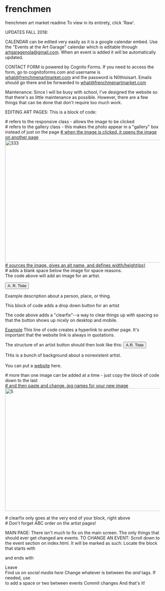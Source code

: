 # frenchmen
frenchmen art market readme
To view in its entirety, click 'Raw'.

UPDATES FALL 2018:

CALENDAR can be edited very easily as it is a google calendar embed. Use the "Events at the Art Garage" calendar which is editable through artgaragenola@gmail.com. When an event is added it will be automatically updated.

CONTACT FORM is powered by Cognito Forms. If you need to access the form, go to cognitoforms.com and username is what@frenchmenartmarket.com and the password is N0thisisart. Emails should go there and be forwarded to what@frenchmenartmarket.com

Maintenance:
  Since I will be busy with school, I've designed the website so that there's as little maintenance as possible.
  However, there are a few things that can be done that don't require too much work.
    
  EDITING ART PAGES:
  This is a block of code:
    <div class="responsive"> # refers to the responsive class - allows the image to be clicked
       <div class="gallery"> # refers to the gallery class - this makes the photo appear in a "gallery" box instead of just on the page 
          <a target="_blank" href="example.jpg"> # when the image is clicked, it opens the image on another page
            <img src="example.jpg" alt="333" width="600" height="400"> # sources the image, gives an alt name, and defines width/height(px)
          </a>
      <div class="desc"></div> # adds a blank space below the image for space reasons.
    </div>
  The code above will add an image for an artist. 
    
  <button class="accordion">A. R. Tiste</button>
     <div class="panel">
        <p>Example description about a person, place, or thing.</p>
     </div>
  This block of code adds a drop down button for an artist   
    
<div class="clearfix"></div>
The code above adds a "clearfix"--a way to clear things up with spacing so that the button shows up nicely on desktop and mobile.

<a href="example.com">Example</a>
This line of code creates a hyperlink to another page. It's important that the website link is always in quotations.

The structure of an artist button should then look like this:
  <button class="accordion">A.R. Tiste</button>
     <div class="panel">
        <p>THis is a bunch of background about a nonexistent artist.<br><br>You can put a <a href="example.com">website</a> here.</p>
           <div class="responsive">
              <div class="gallery"> # more than one image can be added at a time - just copy the block of code down to the last </div>
                  <a target="_blank" href="old3.jpg">                        # and then paste and change .jpg names for your new image
                     <img src="old3.jpg" alt="5" width="600" height="400">
                  </a>
              <div class="desc"></div>
             </div>
           </div>
            
<div class="clearfix"></div> # clearfix only goes at the very end of your block, right above </div>
</div>
# Don't forget ABC order on the artist pages!

  MAIN PAGE:
    There isn't much to fix on the main screen. The only things that should ever get changed are events.
    TO CHANGE AN EVENT:
      Scroll down to the event section on index.html. It will be marked as such: <!-- Coming Up -->
      Locate the block that starts with <p class="w3-opacity w3-center"> and ends with </p>
      Leave <br>Find us on *social media here*
      Change whatever is between the <i> and </i> tags. If needed, use <br> to add a space or two between events
      Commit changes
  And that's it!
      
